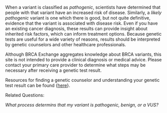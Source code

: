 When a variant is classified as _pathogenic_, scientists have determined that people with that variant have an increased risk of disease. Similarly, a _likely pathogenic_ variant is one which there is good, but not quite definitive, evidence that the variant is associated with disease risk. Even if you have an existing cancer diagnosis, these results can provide insight about inherited risk factors, which can inform treatment options. Because genetic tests are useful for a wide variety of reasons, results should be interpreted by genetic counselors and other healthcare professionals.

Although BRCA Exchange aggregates knowledge about BRCA variants, this site is not intended to provide a clinical diagnosis or medical advice. Please contact your primary care provider to determine what steps may be necessary after receiving a genetic test result.

Resources for finding a genetic counselor and understanding your genetic test result can be found {[here](/where-can-i-find-more-resources.md)}.

Related Questions:

_What process determins that my variant is pathogenic, benign, or a VUS?_


